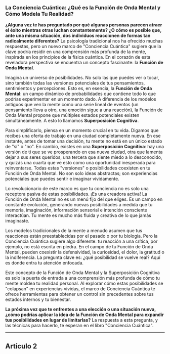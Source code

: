 ### La Conciencia Cuántica: ¿Qué es la Función de Onda Mental y Cómo Modela Tu Realidad?
**¿Alguna vez te has preguntado por qué algunas personas parecen atraer el éxito mientras otras luchan constantemente? ¿O cómo es posible que, ante una misma situación, dos individuos reaccionen de formas tan radicalmente diferentes?** La psicología tradicional nos ha ofrecido muchas respuestas, pero un nuevo marco de "Conciencia Cuántica" sugiere que la clave podría residir en una comprensión más profunda de la mente, inspirada en los principios de la física cuántica. En el corazón de esta reveladora perspectiva se encuentra un concepto fascinante: la **Función de Onda Mental**.

Imagina un universo de posibilidades. No solo las que puedes ver o tocar, sino también todas las versiones potenciales de tus pensamientos, sentimientos y percepciones. Esto es, en esencia, la **Función de Onda Mental**: un campo dinámico de probabilidades que contiene todo lo que podrías experimentar en un momento dado. A diferencia de los modelos antiguos que ven la mente como una serie lineal de eventos (un pensamiento lleva a otro, una emoción sigue a una reacción), la Función de Onda Mental propone que múltiples estados potenciales existen simultáneamente. A esto lo llamamos **Superposición Cognitiva**.

Para simplificarlo, piensa en un momento crucial en tu vida. Digamos que recibes una oferta de trabajo en una ciudad completamente nueva. En ese instante, antes de tomar una decisión, tu mente no está en un único estado de "sí" o "no". En cambio, existes en una **Superposición Cognitiva**: hay una versión de ti que se ve prosperando en esa nueva ciudad, otra que lamenta dejar a sus seres queridos, una tercera que siente miedo a lo desconocido, y quizás una cuarta que ve esto como una oportunidad inesperada para reinventarse. Todas estas "versiones" o posibilidades coexisten en tu Función de Onda Mental. No son solo ideas abstractas; son experiencias potenciales que puedes sentir e imaginar vívidamente.

Lo revolucionario de este marco es que tu conciencia no es solo una receptora pasiva de estas posibilidades. ¡Es una creadora activa! La Función de Onda Mental no es un menú fijo del que eliges. Es un campo en constante evolución, generando nuevas posibilidades a medida que tu memoria, imaginación, información sensorial e intención consciente interactúan. Tu mente es mucho más fluida y creativa de lo que jamás imaginaste.

Los modelos tradicionales de la mente a menudo asumen que tus reacciones están preestablecidas por el pasado o por tu biología. Pero la Conciencia Cuántica sugiere algo diferente: tu reacción a una crítica, por ejemplo, no está escrita en piedra. En el campo de tu Función de Onda Mental, pueden coexistir la defensividad, la curiosidad, el dolor, la gratitud o la indiferencia. La pregunta clave es: ¿qué posibilidad se vuelve real? Aquí es donde entra tu atención enfocada.

Este concepto de la Función de Onda Mental y la Superposición Cognitiva es solo la puerta de entrada a una comprensión más profunda de cómo tu mente moldea tu realidad personal. Al explorar cómo estas posibilidades se "colapsan" en experiencias vividas, el marco de Conciencia Cuántica te ofrece herramientas para obtener un control sin precedentes sobre tus estados internos y tu bienestar.

**La próxima vez que te enfrentes a una elección o una situación nueva, ¿cómo podrías aplicar la idea de la Función de Onda Mental para expandir tus posibilidades en lugar de limitarlas?** La respuesta a esta pregunta, y las técnicas para hacerlo, te esperan en el libro "Conciencia Cuántica".

---

## Artículo 2